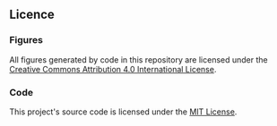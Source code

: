 ## Licence

### Figures
All figures generated by code in this repository are licensed under the [Creative Commons Attribution 4.0 International License](https://creativecommons.org/licenses/by/4.0/).

### Code
This project's source code is licensed under the [MIT License](./LICENSE).